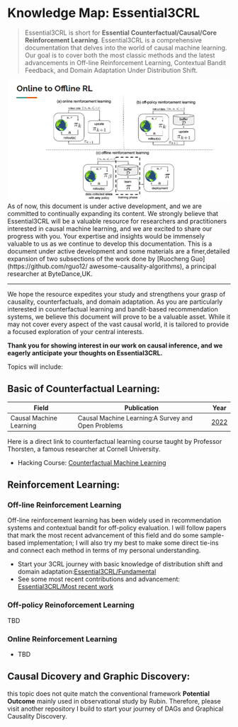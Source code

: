 # Knowledge Map: Essential3CRL

>Essential3CRL is short for **Essential Counterfactual/Causal/Core Reinforcement Learning**. Essential3CRL is a comprehensive documentation that delves into the world of causal machine learning. Our goal is to cover both the most classic methods and the latest advancements in Off-line Reinforcement Learning, Contextual Bandit Feedback, and Domain Adaptation Under Distribution Shift.

<img src="https://github.com/GostabMath/Essential3CRL/blob/main/icons/Category.png">
As of now, this document is under active development, and we are committed to continually expanding its content. We strongly believe that Essential3CRL will be a valuable resource for researchers and practitioners interested in causal machine learning, and we are excited to share our progress with you. Your expertise and insights would be immensely valuable to us as we continue to develop this documentation. This is a document under active development and some materials are a finer,detailed expansion of two subsections of the work done by [Ruocheng Guo](https://github.com/rguo12/
awesome-causality-algorithms), a principal researcher at ByteDance,UK. 

<hr>

We hope the resource expedites your study and strengthens your grasp of causality, counterfactuals, and domain adaptation. As you are particularly interested in counterfactual learning and bandit-based recommendation systems, we believe this document will prove to be a valuable asset. While it may not cover every aspect of the vast causal world, it is tailored to provide a focused exploration of your central interests.

**Thank you for showing interest in our work on causal inference, and we eagerly anticipate your thoughts on Essential3CRL.**

Topics will include:

## Basic of Counterfactual Learning:

|   Field     | Publication   | Year          |
|-------------| ------------- | ------------- |
|Causal Machine Learning|Causal Machine Learning:A Survey and Open Problems|[2022](https://arxiv.org/pdf/2206.15475.pdf)|

Here is a direct link to counterfactual learning course taught by Professor Thorsten, a famous researcher at Cornell University.

- Hacking Course: [Counterfactual Machine Learning](https://github.com/GostabMath/EssentialsCausalLearning/tree/main/Counterfactual%20Machine%20Learning/Lectures)


## Reinforcement Learning:

### Off-line Reinforcement Learning

Off-line reinforcement learning has been widely used in recommendation systems and contextual bandit for off-policy evaluation. I will follow papers that mark the most recent advancement of this field and do some sample-based implementation; I will also try my best to make some direct tie-ins and connect each method in terms of my personal understanding. 

- Start your 3CRL journey with basic knowledge of distribution shift and domain adaptation:[Essential3CRL/Fundamental](https://github.com/GostabMath/Essential3CRL/tree/main/Fundamental)
- See some most recent contributions and advancement: [Essential3CRL/Most recent work](https://github.com/GostabMath/Essential3CRL/tree/main/Most%20recent%20work)

### Off-policy Reinoforcement Learning

  TBD

### Online Reinforcement Learning

- TBD

## Causal Dicovery and Graphic Discovery:

this topic does not quite match the conventional framework **Potential Outcome** mainly used in observational study by Rubin. Therefore, please visit another repository I build to start your journey of DAGs and Graphical Causality Discovery.
